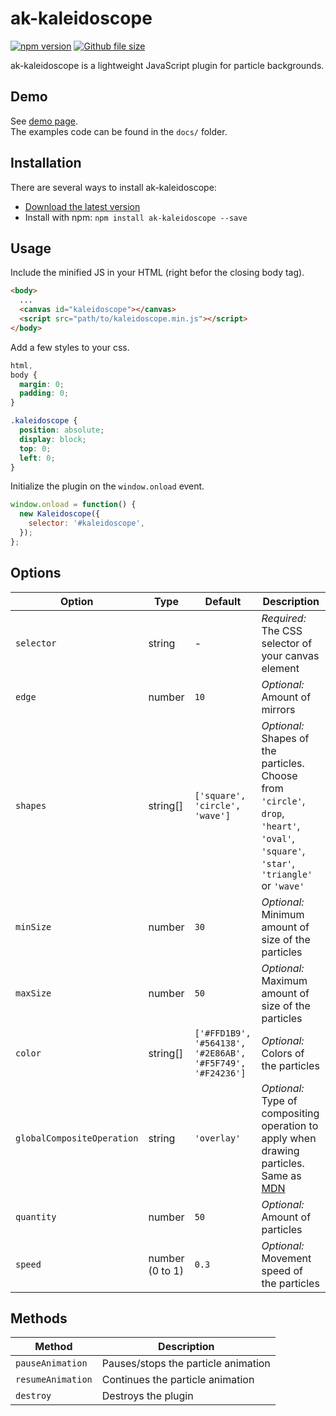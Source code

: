 # ak-kaleidoscope

[![npm version](https://img.shields.io/npm/v/ak-kaleidoscope.svg)](https://www.npmjs.com/package/ak-kaleidoscope)
[![Github file size](https://img.shields.io/github/size/kawakamiakari/kaleidoscope/dist/kaleidoscope.min.js.svg)](https://github.com/kawakamiakari/kaleidoscope/blob/master/dist/kaleidoscope.min.js)

ak-kaleidoscope is a lightweight JavaScript plugin for particle backgrounds.

## Demo

See [demo page](https://kawakamiakari.github.io/kaleidoscope/).  
The examples code can be found in the `docs/` folder.

## Installation

There are several ways to install ak-kaleidoscope:

- [Download the latest version](https://github.com/kawakamiakari/kaleidoscope/archive/master.zip)
- Install with npm: `npm install ak-kaleidoscope --save`

## Usage

Include the minified JS in your HTML (right befor the closing body tag).

```html
<body>
  ...
  <canvas id="kaleidoscope"></canvas>
  <script src="path/to/kaleidoscope.min.js"></script>
</body>
```

Add a few styles to your css.

```css
html,
body {
  margin: 0;
  padding: 0;
}

.kaleidoscope {
  position: absolute;
  display: block;
  top: 0;
  left: 0;
}
```

Initialize the plugin on the `window.onload` event.

```javascript
window.onload = function() {
  new Kaleidoscope({
    selector: '#kaleidoscope',
  });
};
```

## Options

| Option                     | Type            | Default                                                   | Description                                                                                                                                                                                  |
| -------------------------- | --------------- | --------------------------------------------------------- | -------------------------------------------------------------------------------------------------------------------------------------------------------------------------------------------- |
| `selector`                 | string          | -                                                         | _Required:_ The CSS selector of your canvas element                                                                                                                                          |
| `edge`                     | number          | `10`                                                      | _Optional:_ Amount of mirrors                                                                                                                                                                |
| `shapes`                   | string[]        | `['square', 'circle', 'wave']`                            | _Optional:_ Shapes of the particles. Choose from `'circle'`, `drop`, `'heart'`, `'oval'`, `'square'`, `'star'`, `'triangle'` or `'wave'`                                                     |
| `minSize`                  | number          | `30`                                                      | _Optional:_ Minimum amount of size of the particles                                                                                                                                          |
| `maxSize`                  | number          | `50`                                                      | _Optional:_ Maximum amount of size of the particles                                                                                                                                          |
| `color`                    | string[]        | `['#FFD1B9', '#564138', '#2E86AB', '#F5F749', '#F24236']` | _Optional:_ Colors of the particles                                                                                                                                                          |
| `globalCompositeOperation` | string          | `'overlay'`                                               | _Optional:_ Type of compositing operation to apply when drawing particles. Same as [MDN](https://developer.mozilla.org/en-US/docs/Web/API/CanvasRenderingContext2D/globalCompositeOperation) |
| `quantity`                 | number          | `50`                                                      | _Optional:_ Amount of particles                                                                                                                                                              |
| `speed`                    | number (0 to 1) | `0.3`                                                     | _Optional:_ Movement speed of the particles                                                                                                                                                  |

## Methods

| Method            | Description                         |
| ----------------- | ----------------------------------- |
| `pauseAnimation`  | Pauses/stops the particle animation |
| `resumeAnimation` | Continues the particle animation    |
| `destroy`         | Destroys the plugin                 |

